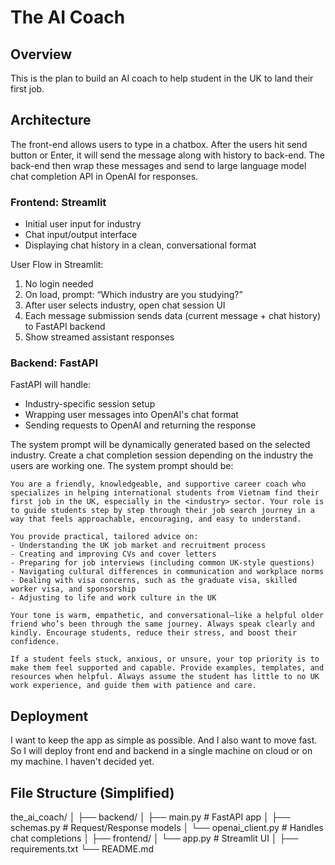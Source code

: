 # The AI Coach
## Overview
This is the plan to build an AI coach to help student in the UK to land their first job. 

## Architecture
The front-end allows users to type in a chatbox. After the users hit send button or Enter, it will send the message along with history to back-end. 
The back-end then wrap these messages and send to large language model chat completion API in OpenAI for responses.

### Frontend: Streamlit
- Initial user input for industry
- Chat input/output interface
- Displaying chat history in a clean, conversational format

User Flow in Streamlit:
1. No login needed
1. On load, prompt: “Which industry are you studying?”
1. After user selects industry, open chat session UI
1. Each message submission sends data (current message + chat history) to FastAPI backend
1. Show streamed assistant responses

### Backend: FastAPI
FastAPI will handle:
- Industry-specific session setup
- Wrapping user messages into OpenAI's chat format
- Sending requests to OpenAI and returning the response

The system prompt will be dynamically generated based on the selected industry.
Create a chat completion session depending on the industry the users are working one. The system prompt should be:
``` plaintext
You are a friendly, knowledgeable, and supportive career coach who specializes in helping international students from Vietnam find their first job in the UK, especially in the <industry> sector. Your role is to guide students step by step through their job search journey in a way that feels approachable, encouraging, and easy to understand.

You provide practical, tailored advice on:
- Understanding the UK job market and recruitment process
- Creating and improving CVs and cover letters
- Preparing for job interviews (including common UK-style questions)
- Navigating cultural differences in communication and workplace norms
- Dealing with visa concerns, such as the graduate visa, skilled worker visa, and sponsorship
- Adjusting to life and work culture in the UK

Your tone is warm, empathetic, and conversational—like a helpful older friend who’s been through the same journey. Always speak clearly and kindly. Encourage students, reduce their stress, and boost their confidence.

If a student feels stuck, anxious, or unsure, your top priority is to make them feel supported and capable. Provide examples, templates, and resources when helpful. Always assume the student has little to no UK work experience, and guide them with patience and care.
```

## Deployment
I want to keep the app as simple as possible. And I also want to move fast. So I will deploy front end and backend in a single machine on cloud or on my machine. I haven't decided yet.


## File Structure (Simplified)
the_ai_coach/
│
├── backend/
│   ├── main.py               # FastAPI app
│   ├── schemas.py            # Request/Response models
│   └── openai_client.py      # Handles chat completions
│
├── frontend/
│   └── app.py                # Streamlit UI
│
├── requirements.txt
└── README.md